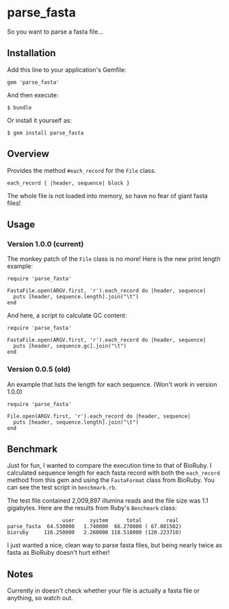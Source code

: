 # parse_fasta #

So you want to parse a fasta file...

## Installation ##

Add this line to your application's Gemfile:

    gem 'parse_fasta'

And then execute:

    $ bundle

Or install it yourself as:

    $ gem install parse_fasta

## Overview ##

Provides the method `#each_record` for the `File` class.

	each_record { |header, sequence| block }

The whole file is not loaded into memory, so have no fear of giant
fasta files!

## Usage ##

### Version 1.0.0 (current) ###

The monkey patch of the `File` class is no more! Here is the new print
length example:

	require 'parse_fasta'

	FastaFile.open(ARGV.first, 'r').each_record do |header, sequence|
	  puts [header, sequence.length].join("\t")
	end

And here, a script to calculate GC content:

	require 'parse_fasta'

	FastaFile.open(ARGV.first, 'r').each_record do |header, sequence|
	  puts [header, sequence.gc].join("\t")
	end

### Version 0.0.5 (old) ###

An example that lists the length for each sequence. (Won't work in version 1.0.0)

    require 'parse_fasta'

	File.open(ARGV.first, 'r').each_record do |header, sequence|
	  puts [header, sequence.length].join("\t")
	end

## Benchmark ##

Just for fun, I wanted to compare the execution time to that of
BioRuby. I calculated sequence length for each fasta record with both
the `each_record` method from this gem and using the `FastaFormat`
class from BioRuby. You can see the test script in `benchmark.rb`.

The test file contained 2,009,897 illumina reads and the file size
was 1.1 gigabytes. Here are the results from Ruby's `Benchmark` class:

                      user     system      total        real
    parse_fasta  64.530000   1.740000  66.270000 ( 67.081502)
    bioruby     116.250000   2.260000 118.510000 (120.223710)

I just wanted a nice, clean way to parse fasta files, but being nearly
twice as fasta as BioRuby doesn't hurt either!

## Notes ##

Currently in doesn't check whether your file is actually a fasta file
or anything, so watch out.
